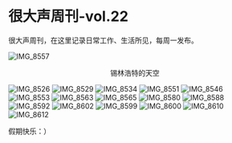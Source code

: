 # 很大声周刊-vol.22
很大声周刊，在这里记录日常工作、生活所见，每周一发布。

![IMG_8557](https://user-images.githubusercontent.com/20842136/135745797-ec5f0181-29e6-463b-bf1e-53fc3444c31b.jpeg)
<p align="center">锡林浩特的天空</p>

![IMG_8526](https://user-images.githubusercontent.com/20842136/135747579-e5742aee-11ab-44ee-99b9-0d5f97247ee3.jpeg)
![IMG_8529](https://user-images.githubusercontent.com/20842136/135747510-4746f667-2d60-4e9c-9c67-6001d7050969.jpeg)
![IMG_8534](https://user-images.githubusercontent.com/20842136/135747506-9020e98c-8521-488b-954a-cfd15f45014f.jpeg)
![IMG_8551](https://user-images.githubusercontent.com/20842136/135747511-7f25a98b-2c6a-4af9-8d94-40f0ed0cd426.jpeg)
![IMG_8546](https://user-images.githubusercontent.com/20842136/135747502-b1354338-b35f-4f3b-bedd-dbd03f4e8465.jpeg)
![IMG_8553](https://user-images.githubusercontent.com/20842136/135747512-3404a627-a309-48d8-93c8-5d1dd19ecd61.jpeg)
![IMG_8563](https://user-images.githubusercontent.com/20842136/135747517-8134ace9-af6b-4a91-b990-eefa482bc9d4.jpeg)
![IMG_8565](https://user-images.githubusercontent.com/20842136/135747521-6a5026a7-d492-4fd4-a12c-58cef723dded.jpeg)
![IMG_8580](https://user-images.githubusercontent.com/20842136/135747515-78ac15b9-5e55-4aea-8cac-e721971b3440.jpeg)
![IMG_8588](https://user-images.githubusercontent.com/20842136/135839655-6ae8416e-a6a7-4eaf-919a-466e53a7ee62.jpeg)
![IMG_8592](https://user-images.githubusercontent.com/20842136/135747701-c9a0f84a-c876-461e-95b7-14ec48599b72.jpeg)
![IMG_8602](https://user-images.githubusercontent.com/20842136/135845012-55a85de7-9480-4d82-ac96-5b7eb0d87c85.jpeg)
![IMG_8599](https://user-images.githubusercontent.com/20842136/135747526-67995580-20e7-4389-b126-b4e73c2c3d5f.jpeg)
![IMG_8600](https://user-images.githubusercontent.com/20842136/135747529-ea1b6cf6-a422-4daf-b027-c5b56652bebb.jpeg)
![IMG_8610](https://user-images.githubusercontent.com/20842136/135839362-1d67c04d-4804-4e5f-afb1-ae0012e40a7e.jpeg)
![IMG_8612](https://user-images.githubusercontent.com/20842136/135839542-3f0457c8-de71-4557-9214-7519f97ea8a9.jpeg)

假期快乐：）